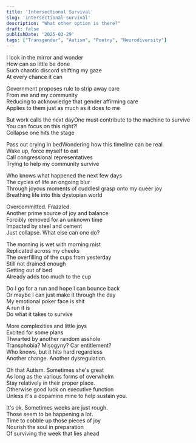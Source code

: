 ```yaml
---
title: 'Intersectional Survival'
slug: 'intersectional-survival'
description: "What other option is there?"
draft: false
publishDate: '2025-03-29'
tags: ["Transgender", "Autism", "Poetry", "Neurodiversity"]
---
```

I look in the mirror and wonder\
How can so little be done\
Such chaotic discord shifting my gaze\
At every chance it can

Government proposes rule to strip away care\
From me and my community\
Reducing to acknowledge that gender affirming care\
Applies to them just as much as it does to me

But work calls the next dayOne must contribute to the machine to survive\
You can focus on this right?!\
Collapse one hits the stage

Pass out crying in bedWondering how this timeline can be real\
Wake up, force myself to eat\
Call congressional representatives\
Trying to help my community survive

Who knows what happened the next few days\
The cycles of life an ongoing blur\
Through joyous moments of cuddlesI grasp onto my queer joy\
Breathing life into this dystopian world

Overcommitted. Frazzled.\
Another prime source of joy and balance\
Forcibly removed for an unknown time\
Impacted by steel and cement\
Just collapse. What else can one do?

The morning is wet with morning mist\
Replicated across my cheeks\
The overfilling of the cups from yesterday\
Still not drained enough\
Getting out of bed\
Already adds too much to the cup

Do I go for a run and hope I can bounce back\
Or maybe I can just make it through the day\
My emotional poker face is shit\
A run it is\
Do what it takes to survive

More complexities and little joys\
Excited for some plans\
Thwarted by another random asshole\
Transphobia? Misogyny? Car entitlement?\
Who knows, but it hits hard regardless\
Another change. Another dysregulation.

Oh that Autism. Sometimes she's great\
As long as the various forms of overwhelm\
Stay relatively in their proper place.\
Otherwise good luck on executive function\
Unless it's a dopamine mine to help sustain you.

It's ok. Sometimes weeks are just rough.\
Those seem to be happening a lot.\
Time to cobble up those pieces of joy\
Nourish the soul in preparation\
Of surviving the week that lies ahead

